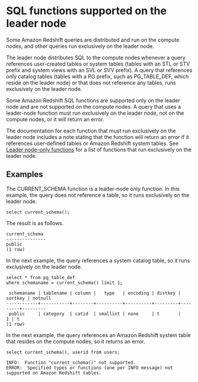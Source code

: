 # SQL functions supported on the leader node<a name="c_sql-functions-leader-node"></a>

Some Amazon Redshift queries are distributed and run on the compute nodes, and other queries run exclusively on the leader node\.

The leader node distributes SQL to the compute nodes whenever a query references user\-created tables or system tables \(tables with an STL or STV prefix and system views with an SVL or SVV prefix\)\. A query that references only catalog tables \(tables with a PG prefix, such as PG\_TABLE\_DEF, which reside on the leader node\) or that does not reference any tables, runs exclusively on the leader node\.

Some Amazon Redshift SQL functions are supported only on the leader node and are not supported on the compute nodes\. A query that uses a leader\-node function must run exclusively on the leader node, not on the compute nodes, or it will return an error\.

The documentation for each function that must run exclusively on the leader node includes a note stating that the function will return an error if it references user\-defined tables or Amazon Redshift system tables\. See [Leader node–only functions](c_SQL_functions_leader_node_only.md) for a list of functions that run exclusively on the leader node\.

## Examples<a name="c_sql-functions-leader-node-examples"></a>

The CURRENT\_SCHEMA function is a leader\-node only function\. In this example, the query does not reference a table, so it runs exclusively on the leader node\.

```
select current_schema();
```

The result is as follows\.

```
current_schema
---------------
public
(1 row)
```

In the next example, the query references a system catalog table, so it runs exclusively on the leader node\.

```
select * from pg_table_def
where schemaname = current_schema() limit 1;

 schemaname | tablename | column |   type   | encoding | distkey | sortkey | notnull
------------+-----------+--------+----------+----------+---------+---------+---------
 public     | category  | catid  | smallint | none     | t       |       1 | t
(1 row)
```

In the next example, the query references an Amazon Redshift system table that resides on the compute nodes, so it returns an error\.

```
select current_schema(), userid from users;

INFO:  Function "current_schema()" not supported.
ERROR:  Specified types or functions (one per INFO message) not supported on Amazon Redshift tables.
```